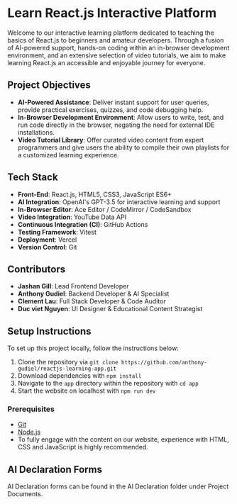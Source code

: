 # Learn React.js Interactive Platform

Welcome to our interactive learning platform dedicated to teaching the basics of React.js to beginners and amateur developers. Through a fusion of AI-powered support, hands-on coding within an in-browser development environment, and an extensive selection of video tutorials, we aim to make learning React.js an accessible and enjoyable journey for everyone.

## Project Objectives

- **AI-Powered Assistance**: Deliver instant support for user queries, provide practical exercises, quizzes, and code debugging help.
- **In-Browser Development Environment**: Allow users to write, test, and run code directly in the browser, negating the need for external IDE installations.
- **Video Tutorial Library**: Offer curated video content from expert programmers and give users the ability to compile their own playlists for a customized learning experience.

## Tech Stack

- **Front-End**: React.js, HTML5, CSS3, JavaScript ES6+
- **AI Integration**: OpenAI's GPT-3.5 for interactive learning and support
- **In-Browser Editor**: Ace Editor / CodeMirror / CodeSandbox
- **Video Integration**: YouTube Data API
- **Continuous Integration (CI)**: GitHub Actions
- **Testing Framework**: Vitest
- **Deployment**: Vercel
- **Version Control**: Git

## Contributors

- **Jashan Gill**: Lead Frontend Developer
- **Anthony Gudiel**: Backend Developer & AI Specialist
- **Clement Lau**: Full Stack Developer & Code Auditor
- **Duc viet Nguyen**: UI Designer & Educational Content Strategist


## Setup Instructions

To set up this project locally, follow the instructions below:

1. Clone the repository via `git clone https://github.com/anthony-gudiel/reactjs-learning-app.git`
2. Download dependencies with `npm install`
3. Navigate to the `app` directory within the repository with `cd app`
4. Start the website on localhost with `npm run dev`

### Prerequisites

- [Git](https://git-scm.com/downloads)
- [Node.js](https://nodejs.org/en/)
- To fully engage with the content on our website, experience with HTML, CSS and JavaScript is highly recommended.

## AI Declaration Forms

AI Declaration forms can be found in the AI Declaration folder under Project Documents.